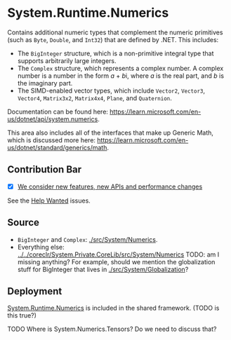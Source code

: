 # System.Runtime.Numerics
Contains additional numeric types that complement the numeric primitives (such as `Byte`, `Double`, and `Int32`) that are defined by .NET. This includes:

* The `BigInteger` structure, which is a non-primitive integral type that supports arbitrarily large integers.
* The `Complex` structure, which represents a complex number. A complex number is a number in the form *a* + *b*i, where *a* is the real part, and *b* is the imaginary part.
* The SIMD-enabled vector types, which include `Vector2`, `Vector3`, `Vector4`, `Matrix3x2`, `Matrix4x4`, `Plane`, and `Quaternion`.

Documentation can be found here: https://learn.microsoft.com/en-us/dotnet/api/system.numerics.

This area also includes all of the interfaces that make up Generic Math, which is discussed more here: https://learn.microsoft.com/en-us/dotnet/standard/generics/math.

## Contribution Bar
- [x] [We consider new features, new APIs and performance changes](../../libraries/README.md#primary-bar)

See the [Help Wanted](https://github.com/dotnet/runtime/issues?q=is%3Aissue+is%3Aopen+label%3Aarea-System.Numerics+label%3A%22help+wanted%22+) issues.


## Source
* `BigInteger` and `Complex`: [./src/System/Numerics](./src/System/Numerics).
* Everything else: [../../coreclr/System.Private.CoreLib/src/System/Numerics](../../coreclr/System.Private.CoreLib/src/System/Numerics)
TODO: am I missing anything? For example, should we mention the globalization stuff for BigInteger that lives in [./src/System/Globalization](./src/System/Globalization)?

## Deployment
[System.Runtime.Numerics](https://www.nuget.org/packages/System.Runtime.Numerics) is included in the shared framework. (TODO is this true?)


TODO Where is System.Numerics.Tensors? Do we need to discuss that?